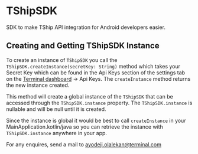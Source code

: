# TShipSDK

SDK to make TShip API integration for Android developers easier.

## Creating and Getting TShipSDK Instance

To create an instance of `TShipSDK` you call the `TShipSDK.createInstance(secretKey: String)` method which takes your Secret Key which can be found in the Api Keys section of the settings tab on the [Terminal dashboard](https://app.terminal.africa/) -> Api Keys. The `createInstance` method returns the new instance created.

This method will create a global instance of the `TShipSDK` that can be accessed through the `TShipSDK.instance` property. The `TShipSDK.instance` is nullable and will be null until it is created. 

Since the instance is global it would be best to call `createInstance` in your MainApplication.kotlin/java so you can retrieve the instance with `TShipSDK.instance` anywhere in your app.

For any enquires, send a mail to ayodeji.olalekan@terminal.com
